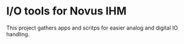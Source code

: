 # I/O tools for Novus IHM

This project gathers apps and scritps for easier analog and digital IO handling.

